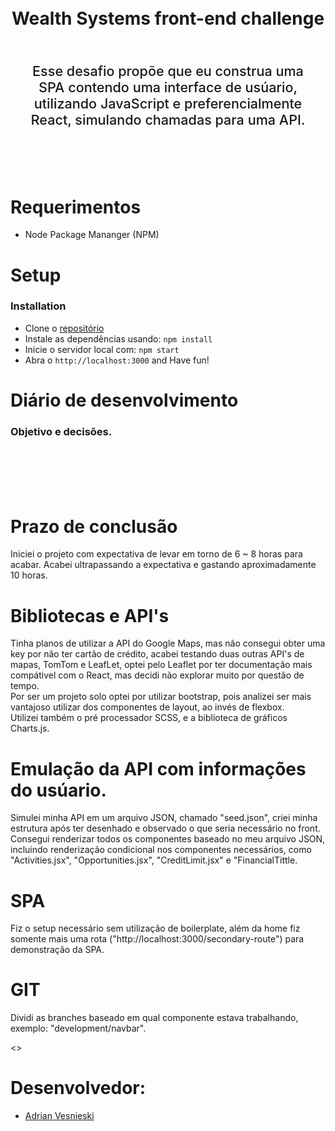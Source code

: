 <div align=center>
    <h1 align=center>
        <br>
        Wealth Systems front-end challenge 
        <br>
    </h1>
    <p style="font-size: 1.35rem; font-weight: 500; padding: 2rem; text-align: center"> Esse desafio propõe que eu construa uma SPA contendo uma interface de usúario, utilizando JavaScript e preferencialmente React, simulando chamadas para uma API.  </p>
    <br>
</div>

# Requerimentos

- Node Package Mananger (NPM)

# Setup

### Installation

- Clone o [repositório]('https://github.com/adriansdk/WS-Challenge.git')
- Instale as dependências usando: `npm install`
- Inicie o servidor local com: `npm start`
- Abra o `http://localhost:3000` and Have fun!

# Diário de desenvolvimento

### Objetivo e decisões.

<p style="font-size: 1.35rem; font-weight: 500; padding: 2rem;">

# Prazo de conclusão

Iniciei o projeto com expectativa de levar em torno de 6 ~ 8 horas para acabar. Acabei ultrapassando a expectativa e gastando aproximadamente 10 horas. <br>

# Bibliotecas e API's

Tinha planos de utilizar a API do Google Maps, mas não consegui obter uma key por não ter cartão de crédito, acabei testando duas outras API's de mapas, TomTom e LeafLet, optei pelo Leaflet por ter documentação mais compátivel com o React, mas decidi não explorar muito por questão de tempo.<br>
Por ser um projeto solo optei por utilizar bootstrap, pois analizei ser mais vantajoso utilizar dos componentes de layout, ao invés de flexbox. <br>
Utilizei também o pré processador SCSS, e a biblioteca de gráficos Charts.js.

# Emulação da API com informações do usúario.

Simulei minha API em um arquivo JSON, chamado "seed.json", criei minha estrutura após ter desenhado e observado o que seria necessário no front. <br>
Consegui renderizar todos os componentes baseado no meu arquivo JSON, incluindo renderização condicional nos componentes necessários, como "Activities.jsx", "Opportunities.jsx", "CreditLimit.jsx" e "FinancialTittle.

# SPA

Fiz o setup necessário sem utilização de boilerplate, além da home fiz somente mais uma rota ("http://localhost:3000/secondary-route") para demonstração da SPA.

# GIT

Dividi as branches baseado em qual componente estava trabalhando, exemplo: "development/navbar".

</p>

<>

# Desenvolvedor:

- [Adrian Vesnieski](https://github.com/adriansdk)
